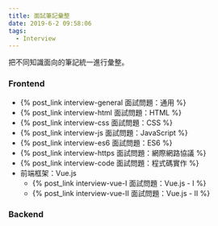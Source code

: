 ```yaml
---
title: 面試筆記彙整
date: 2019-6-2 09:58:06
tags: 
  - Interview
---
```

把不同知識面向的筆記統一進行彙整。
<!--more-->
### Frontend
- {% post_link interview-general 面試問題：通用 %}
- {% post_link interview-html 面試問題：HTML %}
- {% post_link interview-css 面試問題：CSS %}
- {% post_link interview-js 面試問題：JavaScript %}
- {% post_link interview-es6 面試問題：ES6 %}
- {% post_link interview-https 面試問題：網際網路協議 %}
- {% post_link interview-code 面試問題：程式碼實作 %}
- 前端框架：Vue.js
  - {% post_link interview-vue-I 面試問題：Vue.js - I %}
  - {% post_link interview-vue-II 面試問題：Vue.js - II %}

### Backend